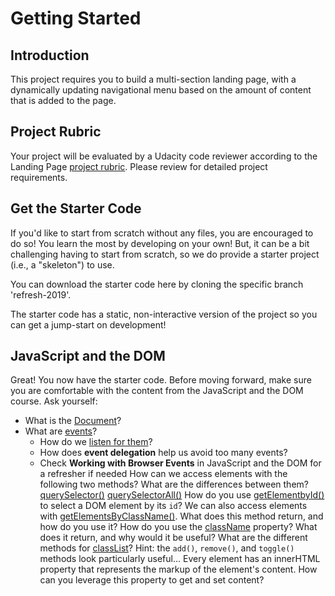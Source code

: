 # Getting Started
## Introduction
This project requires you to build a multi-section landing page, with a dynamically updating navigational menu based on the amount of content that is added to the page.


## Project Rubric
Your project will be evaluated by a Udacity code reviewer according to the Landing Page [project rubric](./Landing-Page-rubric.pdf). Please review for detailed project requirements.


## Get the Starter Code
If you'd like to start from scratch without any files, you are encouraged to do so! You learn the most by developing on your own! But, it can be a bit challenging having to start from scratch, so we do provide a starter project (i.e., a "skeleton") to use.

You can download the starter code here by cloning the specific branch 'refresh-2019'.

The starter code has a static, non-interactive version of the project so you can get a jump-start on development!


## JavaScript and the DOM
Great! You now have the starter code. Before moving forward, make sure you are comfortable with the content from the JavaScript and the DOM course. Ask yourself:

* What is the [Document](https://developer.mozilla.org/en-US/docs/Web/API/Document)?
* What are [events](https://developer.mozilla.org/en-US/docs/Web/API/Event)?
  * How do we [listen for them](https://developer.mozilla.org/en-US/docs/Web/API/EventTarget/addEventListener)?
  * How does **event delegation** help us avoid too many events?
  * Check **Working with Browser Events** in JavaScript and the DOM for a refresher if needed
How can we access elements with the following two methods? What are the differences between them?
[querySelector()](https://developer.mozilla.org/en-US/docs/Web/API/Document/querySelector)
[querySelectorAll()](https://developer.mozilla.org/en-US/docs/Web/API/Document/querySelectorAll)
How do you use [getElementbyId()](https://developer.mozilla.org/en-US/docs/Web/API/Document/getElementById) to select a DOM element by its `id`?
We can also access elements with [getElementsByClassName()](https://developer.mozilla.org/en-US/docs/Web/API/Document/getElementsByClassName). What does this method return, and how do you use it?
How do you use the [className](https://developer.mozilla.org/en-US/docs/Web/API/Element/className) property? What does it return, and why would it be useful?
What are the different methods for [classList](https://developer.mozilla.org/en-US/docs/Web/API/Element/classList#Methods)?
Hint: the `add()`, `remove()`, and `toggle()` methods look particularly useful...
Every element has an innerHTML property that represents the markup of the element's content. How can you leverage this property to get and set content?

